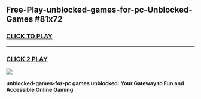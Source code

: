 
## Free-Play-unblocked-games-for-pc-Unblocked-Games #81x72
<h3>
<a href="https://news.freeplayer.one?title=unblocked-games-for-pc&ref=8M">CLICK TO PLAY</a></h3>
<hr>

<h3>
<a href="https://news.freeplayer.one?title=unblocked-games-for-pc&ref=8M">CLICK 2 PLAY</a>
  
</h3>

<a href="https://news.freeplayer.one?title=unblocked-games-for-pc&ref=8M"><img src="https://clearcache.store/games.png"></a>


**unblocked-games-for-pc games unblocked: Your Gateway to Fun and Accessible Online Gaming**
